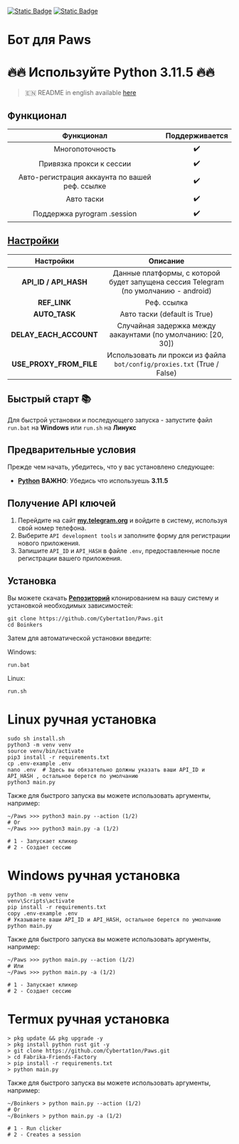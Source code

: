 [![Static Badge](https://img.shields.io/badge/Telegram-Bot%20Link-Link?style=for-the-badge&logo=Telegram&logoColor=white&logoSize=auto&color=blue)](https://t.me/PAWSOG_bot/PAWS?startapp=paJVq74B)
[![Static Badge](https://img.shields.io/badge/Telegram-Channel-Link?style=for-the-badge&logo=Telegram&logoColor=white&logoSize=auto&color=blue)](https://t.me/CyberToolz)


# Бот для Paws

# 🔥🔥 Используйте Python 3.11.5 🔥🔥

> 🇪🇳 README in english available [here](README-EN)

## Функционал  
|                   Функционал                   | Поддерживается |
|:----------------------------------------------:|:--------------:|
|                Многопоточность                 |       ✔️       | 
|            Привязка прокси к сессии            |       ✔️       | 
| Авто-регистрация аккаунта по вашей реф. ссылке |       ✔️       |
|                   Авто таски                   |       ✔️       |
|          Поддержка pyrogram .session           |       ✔️       |


## [Настройки](https://github.com/Cybertat1on/Paws/blob/main/.env-example/)
|        Настройки        |                                      Описание                                       |
|:-----------------------:|:-----------------------------------------------------------------------------------:|
|  **API_ID / API_HASH**  | Данные платформы, с которой будет запущена сессия Telegram (по умолчанию - android) |
|      **REF_LINK**       |                                     Реф. ссылка                                     |
|      **AUTO_TASK**      |                         Авто таски (default is True)  				                          |
| **DELAY_EACH_ACCOUNT**  |           Случайная задержка между аакаунтами  (по умолчанию: [20, 30])		           |
| **USE_PROXY_FROM_FILE** |   Использовать ли прокси из файла `bot/config/proxies.txt` (True / False)      	    |

## Быстрый старт 📚

Для быстрой установки и последующего запуска - запустите файл `run.bat` на **Windows** или `run.sh` на **Линукс**

## Предварительные условия
Прежде чем начать, убедитесь, что у вас установлено следующее:
- [**Python**](https://www.python.org/downloads/release/python-3115/) **ВАЖНО**: Убедись что используешь **3.11.5**

## Получение API ключей
1. Перейдите на сайт [**my.telegram.org**](https://my.telegram.org/auth) и войдите в систему, используя свой номер телефона.
2. Выберите `API development tools` и заполните форму для регистрации нового приложения.
3. Запишите `API_ID` и `API_HASH` в файле `.env`, предоставленные после регистрации вашего приложения.

## Установка
Вы можете скачать [**Репозиторий**](https://github.com/Cybertat1on/Paws) клонированием на вашу систему и установкой необходимых зависимостей:
```shell
git clone https://github.com/Cybertat1on/Paws.git
cd Boinkers
```

Затем для автоматической установки введите:

Windows:
```shell
run.bat
```

Linux:
```shell
run.sh
```

# Linux ручная установка
```shell
sudo sh install.sh
python3 -m venv venv
source venv/bin/activate
pip3 install -r requirements.txt
cp .env-example .env
nano .env  # Здесь вы обязательно должны указать ваши API_ID и API_HASH , остальное берется по умолчанию
python3 main.py
```

Также для быстрого запуска вы можете использовать аргументы, например:
```shell
~/Paws >>> python3 main.py --action (1/2)
# Or
~/Paws >>> python3 main.py -a (1/2)

# 1 - Запускает кликер
# 2 - Создает сессию
```


# Windows ручная установка
```shell
python -m venv venv
venv\Scripts\activate
pip install -r requirements.txt
copy .env-example .env
# Указываете ваши API_ID и API_HASH, остальное берется по умолчанию
python main.py
```

Также для быстрого запуска вы можете использовать аргументы, например:
```shell
~/Paws >>> python main.py --action (1/2)
# Или
~/Paws >>> python main.py -a (1/2)

# 1 - Запускает кликер
# 2 - Создает сессию
```

# Termux ручная установка
```
> pkg update && pkg upgrade -y
> pkg install python rust git -y
> git clone https://github.com/Cybertat1on/Paws.git
> cd Fabrika-Friends-Factory
> pip install -r requirements.txt
> python main.py
```

Также для быстрого запуска вы можете использовать аргументы, например:
```termux
~/Boinkers > python main.py --action (1/2)
# Or
~/Boinkers > python main.py -a (1/2)

# 1 - Run clicker
# 2 - Creates a session 
```